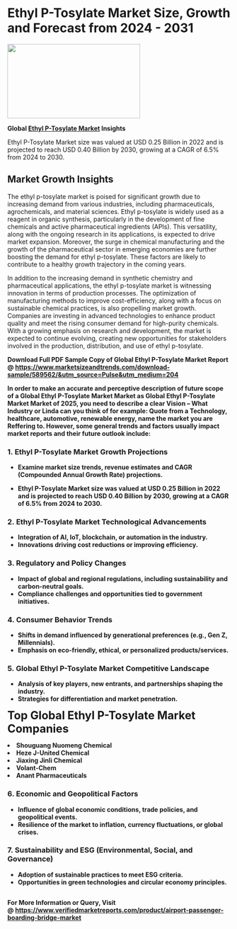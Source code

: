 <H1>Ethyl P-Tosylate Market Size, Growth and Forecast from 2024 - 2031</H1><img class="aligncenter size-medium wp-image-584254" src="https://thirdeyenews.in/wp-content/uploads/2024/09/Global-Market-Research-300x168.jpeg" alt="" width="300" height="168" /><p><strong>Global&nbsp;<a href="https://www.marketsizeandtrends.com/download-sample/589562/&amp;utm_source=Pulse&amp;utm_medium=204">Ethyl P-Tosylate Market</a> Insights</strong></p><p>Ethyl P-Tosylate Market size was valued at USD 0.25 Billion in 2022 and is projected to reach USD 0.40 Billion by 2030, growing at a CAGR of 6.5% from 2024 to 2030.</p><p><h2>Market Growth Insights</h2> <p>The ethyl p-tosylate market is poised for significant growth due to increasing demand from various industries, including pharmaceuticals, agrochemicals, and material sciences. Ethyl p-tosylate is widely used as a reagent in organic synthesis, particularly in the development of fine chemicals and active pharmaceutical ingredients (APIs). This versatility, along with the ongoing research in its applications, is expected to drive market expansion. Moreover, the surge in chemical manufacturing and the growth of the pharmaceutical sector in emerging economies are further boosting the demand for ethyl p-tosylate. These factors are likely to contribute to a healthy growth trajectory in the coming years.</p> <p><strong></strong></p> <p>In addition to the increasing demand in synthetic chemistry and pharmaceutical applications, the ethyl p-tosylate market is witnessing innovation in terms of production processes. The optimization of manufacturing methods to improve cost-efficiency, along with a focus on sustainable chemical practices, is also propelling market growth. Companies are investing in advanced technologies to enhance product quality and meet the rising consumer demand for high-purity chemicals. With a growing emphasis on research and development, the market is expected to continue evolving, creating new opportunities for stakeholders involved in the production, distribution, and use of ethyl p-tosylate.</p> <p><strong></p><p><span class=""><strong>Download Full PDF Sample Copy of Global Ethyl P-Tosylate Market Report</strong> @ <a href="https://www.marketsizeandtrends.com/download-sample/589562/&amp;utm_source=Pulse&amp;utm_medium=204" target="_blank">https://www.marketsizeandtrends.com/download-sample/589562/&amp;utm_source=Pulse&amp;utm_medium=204</a></span></p><p>In order to make an accurate and perceptive description of future scope of a Global&nbsp;Ethyl P-Tosylate Market Market as Global&nbsp;Ethyl P-Tosylate Market Market of 2025, you need to describe a clear Vision &ndash; What Industry or Linda can you think of for example: Quote from a Technology, healthcare, automotive, renewable energy, name the market you are Reffering to. However, some general trends and factors usually impact market reports and their future outlook include:</p><h3>1.&nbsp;<strong>Ethyl P-Tosylate Market Growth Projections</strong></h3><ul><li>Examine market size trends, revenue estimates and CAGR (Compounded Annual Growth Rate) projections.</li><li><p>Ethyl P-Tosylate Market size was valued at USD 0.25 Billion in 2022 and is projected to reach USD 0.40 Billion by 2030, growing at a CAGR of 6.5% from 2024 to 2030.</p></li></ul><h3>2.&nbsp;<strong>Ethyl P-Tosylate Market Technological Advancements</strong></h3><ul><li>Integration of AI, IoT, blockchain, or automation in the industry.</li><li>Innovations driving cost reductions or improving efficiency.</li></ul><h3>3.&nbsp;<strong>Regulatory and Policy Changes</strong></h3><ul><li>Impact of global and regional regulations, including sustainability and carbon-neutral goals.</li><li>Compliance challenges and opportunities tied to government initiatives.</li></ul><h3>4.&nbsp;<strong>Consumer Behavior Trends</strong></h3><ul><li>Shifts in demand influenced by generational preferences (e.g., Gen Z, Millennials).</li><li>Emphasis on eco-friendly, ethical, or personalized products/services.</li></ul><h3>5.&nbsp;<strong>Global Ethyl P-Tosylate Market Competitive Landscape</strong></h3><ul><li>Analysis of key players, new entrants, and partnerships shaping the industry.</li><li>Strategies for differentiation and market penetration.</li></ul><p data-pm-slice="1 1 []"><span style="color: inherit; font-family: inherit; font-size: 25px;">Top Global Ethyl P-Tosylate Market Companies</span></p><div class="" data-test-id=""><p><li>Shouguang Nuomeng Chemical</li><li> Heze J-United Chemical</li><li> Jiaxing Jinli Chemical</li><li> Volant-Chem</li><li> Anant Pharmaceuticals</li></p></div><h3>6.&nbsp;<strong>Economic and Geopolitical Factors</strong></h3><ul><li>Influence of global economic conditions, trade policies, and geopolitical events.</li><li>Resilience of the market to inflation, currency fluctuations, or global crises.</li></ul><h3>7.&nbsp;<strong>Sustainability and ESG (Environmental, Social, and Governance)</strong></h3><ul><li>Adoption of sustainable practices to meet ESG criteria.</li><li>Opportunities in green technologies and circular economy principles.</li></ul><h2><strong style="font-size: 14px;">For More Information or Query, Visit @&nbsp;</strong><a style="background-color: #ffffff; font-size: 14px;" href="https://www.marketsizeandtrends.com/report/ethyl-p-tosylate-market/" target="_blank">https://www.verifiedmarketreports.com/product/airport-passenger-boarding-bridge-market</a></h2>
